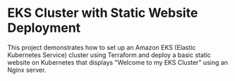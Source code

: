 # EKS Cluster with Static Website Deployment

This project demonstrates how to set up an Amazon EKS (Elastic Kubernetes Service) cluster using Terraform and deploy a basic static website on Kubernetes that displays "Welcome to my EKS Cluster" using an Nginx server.
